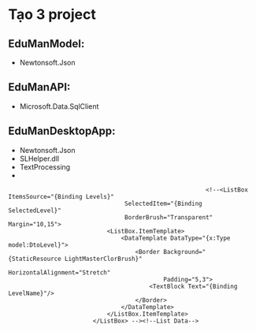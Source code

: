 ﻿# Tạo 3 project
## EduManModel: 
+ Newtonsoft.Json
## EduManAPI: 
+ Microsoft.Data.SqlClient
## EduManDesktopApp:
+ Newtonsoft.Json
+ SLHelper.dll
+ TextProcessing
+ 

<!--<Button Width="65" Height="26" VerticalContentAlignment="Center"
                                        Command="{Binding DeleteLevelCommand}">
                                    <StackPanel Orientation="Horizontal">
                                        <Image Height="16" Margin="0,0"
                                               Source="\EduManDesktopApp;component\assets\images\delete.png"/>
                                        <TextBlock VerticalAlignment="Center" Margin="5">
                                            <TextBlock.Style>
                                                <Style TargetType="TextBlock">
                                                    <Setter Property="Text" Value="Xóa"/>
                                                </Style>
                                            </TextBlock.Style>
                                        </TextBlock>
                                    </StackPanel>
                                </Button>-->

                                                            <!--<ListBox ItemsSource="{Binding Levels}"
                                     SelectedItem="{Binding SelectedLevel}"
                                     BorderBrush="Transparent" Margin="10,15">
                                <ListBox.ItemTemplate>
                                    <DataTemplate DataType="{x:Type model:DtoLevel}">
                                        <Border Background="{StaticResource LightMasterClorBrush}"
                                                HorizontalAlignment="Stretch"
                                                Padding="5,3">
                                            <TextBlock Text="{Binding LevelName}"/>
                                        </Border>
                                    </DataTemplate>
                                </ListBox.ItemTemplate>
                            </ListBox> --><!--List Data-->